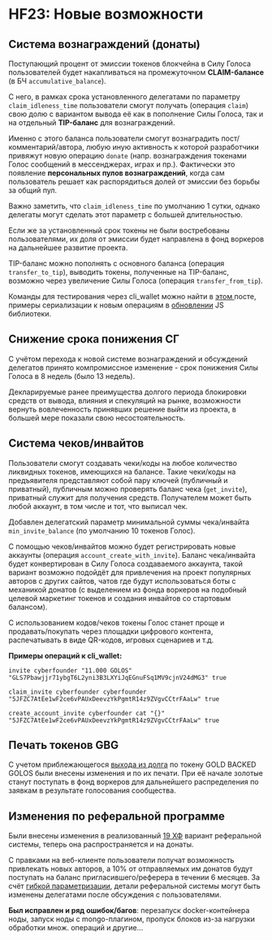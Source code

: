 # HF23: Новые возможности

## Система вознаграждений \(донаты\)

Поступающий процент от эмиссии токенов блокчейна в Силу Голоса пользователей будет накапливаться на промежуточном **CLAIM-балансе** \(в БЧ `accumulative_balance`\).

С него, в рамках срока установленного делегатами по параметру `claim_idleness_time` пользователи смогут получать \(операция `claim`\) свою долю с вариантом вывода её как в пополнение Силы Голоса, так и на отдельный **TIP-баланс** для вознаграждений.

Именно с этого баланса пользователи смогут вознаградить пост/комментарий/автора, любую иную активность к которой разработчики привяжут новую операцию `donate` \(напр. вознаграждения токенами Голос сообщений в мессенджерах, играх и пр.\). Фактически это появление **персональных пулов вознаграждений**, когда сам пользователь решает как распорядиться долей от эмиссии без борьбы за общий пул.

Важно заметить, что `claim_idleness_time` по умолчанию 1 сутки, однако делегаты могут сделать этот параметр с большей длительностью.

Если же за установленный срок токены не были востребованы пользователями, их доля от эмиссии будет направлена в фонд воркеров на дальнейшее развитие проекта.

TIP-баланс можно пополнять с основного баланса \(операция `transfer_to_tip`\), выводить токены, полученные на TIP-баланс, возможно через увеличение Силы Голоса \(операция `transfer_from_tip`\).

Команды для тестирования через cli\_wallet можно найти в [этом ](https://golos.id/ru--golos/@lex/23-khardfork-uzhe-blizko-predlagayu-delegatam-potestirovat)посте, примеры сериализации к новым операциям в [обновлении](https://github.com/golos-blockchain/golos-lib-js/commit/6d85d634205ee12b7ec43ed13b1d006f61291c64) JS библиотеки.

## Снижение срока понижения СГ

С учётом перехода к новой системе вознаграждений и обсуждений делегатов принято компромиссное изменение - срок понижения Силы Голоса в 8 недель \(было 13 недель\).

Декларируемые ранее преимущества долгого периода блокировки средств от вывода, влияния и спекуляций на рынке, возможности вернуть вовлеченность принявших решение выйти из проекта, в большей мере показали свою несостоятельность.

## Система чеков/инвайтов

Пользователи смогут создавать чеки/коды на любое количество ликвидных токенов, имеющихся на балансе. Такие чеки/коды на предъявителя представляют собой пару ключей \(публичный и приватный\), публичным можно проверять баланс чека \(`get_invite`\), приватный служит для получения средств. Получателем может быть любой аккаунт, в том числе и тот, что выписал чек.

Добавлен делегатский параметр минимальной суммы чека/инвайта `min_invite_balance` \(по умолчанию 10 токенов Голос\).

С помощью чеков/инвайтов можно будет регистрировать новые аккаунты \(операция `account_create_with_invite`\). Баланс чека/инвайта будет конвертирован в Силу Голоса создаваемого аккаунта, такой вариант возможно подойдёт для привлечения на проект популярных авторов с других сайтов, чатов где будут использоваться боты с механикой донатов \(с выделением из фонда воркеров на подобный целевой маркетинг токенов и создания инвайтов cо стартовым балансом\).

С использованием кодов/чеков токены Голос станет проще и продавать/покупать через площадки цифрового контента, распечатывать в виде QR-кодов, игровых сценариев и т.д.

**Примеры операций к cli\_wallet:**

`invite cyberfounder "11.000 GOLOS" "GLS7Pbawjjr71ybgT6L2yni3B3LXYiJqEGnuFSq1MV9cjnV24dMG3" true`

`claim_invite cyberfounder cyberfounder "5JFZC7AtEe1wF2ce6vPAUxDeevzYkPgmtR14z9ZVgvCCtrFAaLw" true`

`create_account_invite cyberfounder cat "{}" "5JFZC7AtEe1wF2ce6vPAUxDeevzYkPgmtR14z9ZVgvCCtrFAaLw" true`

## Печать токенов GBG

С учетом приблежающегося [выхода из долга](https://golos.id/golos/@gusaru/sostoyanie-defolta-golos-blockchain-i-chto-s-etim-delat) по токену GOLD BACKED GOLOS были внесены изменения и по их печати. При её начале золотые станут поступать в фонд воркеров для дальнейшего распределения по заявкам в результате голосования сообщества.

## Изменения по реферальной программе

Были внесены изменения в реализованный [19 ХФ](hf19_release.md) вариант реферальной системы, теперь она распространяется и на донаты.

С правками на веб-клиенте пользователи получат возможность привлекать новых авторов, а 10% от отправляемых им донатов будут поступать на баланс пригласившего/реферера в течении 6 месяцев. За счёт [гибкой параметризации](https://wiki.golos.id/developers/hardforks/hf19_release), детали реферальной системы могут быть изменены делегатами после обсуждения с пользователями.

**Был исправлен и ряд ошибок/багов**: перезапуск docker-контейнера ноды, запуск ноды с mongo-плагином, пропуск блоков из-за нагрузки обработки множ. операций и другие...

